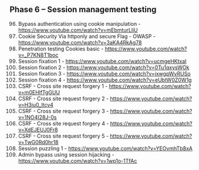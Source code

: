 
## Phase 6 – Session management testing

96. Bypass authentication using cookie manipulation - https://www.youtube.com/watch?v=mEbmturLljU
97. Cookie Security Via httponly and secure Flag - OWASP - https://www.youtube.com/watch?v=3aKA4RkAg78
98. Penetration testing Cookies basic - https://www.youtube.com/watch?v=_P7KN8T1boc
99. Session fixation 1 - https://www.youtube.com/watch?v=ucmgeHKtxaI
100. Session fixation 2 - https://www.youtube.com/watch?v=0Tu1qxysWOk
101. Session fixation 3 - https://www.youtube.com/watch?v=jxwgpWvRUSo
102. Session fixation 4 - https://www.youtube.com/watch?v=eUbtW0Z0W1g
103. CSRF - Cross site request forgery 1 - https://www.youtube.com/watch?v=m0EHlfTgGUU
104. CSRF - Cross site request forgery 2 - https://www.youtube.com/watch?v=H3iu0_ltcv4
105. CSRF - Cross site request forgery 3 - https://www.youtube.com/watch?v=1NO4I28J-0s
106. CSRF - Cross site request forgery 4 - https://www.youtube.com/watch?v=XdEJEUJ0Fr8
107. CSRF - Cross site request forgery 5 - https://www.youtube.com/watch?v=TwG0Rd0hr18
108. Session puzzling 1 - https://www.youtube.com/watch?v=YEOvmhTb8xA
109. Admin bypass using session hijacking - https://www.youtube.com/watch?v=1wp1o-1TfAc
